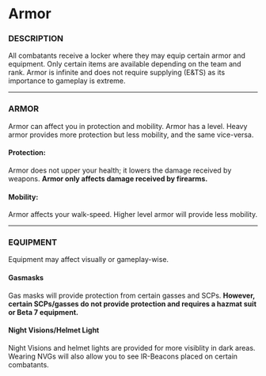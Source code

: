 # Armor

### DESCRIPTION

All combatants receive a locker where they may equip certain armor and equipment. Only certain items are available depending on the team and rank. Armor is infinite and does not require supplying (E&TS) as its importance to gameplay is extreme.

---

### ARMOR
Armor can affect you in protection and mobility. Armor has a level. Heavy armor provides more protection but less mobility, and the same vice-versa.

#### Protection:
Armor does not upper your health; it lowers the damage received by weapons. __Armor only affects damage received by firearms.__

#### Mobility:
Armor affects your walk-speed. Higher level armor will provide less mobility.

---

### EQUIPMENT
Equipment may affect visually or gameplay-wise.

#### Gasmasks
Gas masks will provide protection from certain gasses and SCPs. __However, certain SCPs/gasses do not provide protection and requires a hazmat suit or Beta 7 equipment.__

#### Night Visions/Helmet Light
Night Visions and helmet lights are provided for more visiblity in dark areas. Wearing NVGs will also allow you to see IR-Beacons placed on certain combatants.
